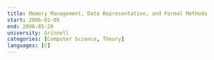 ```yaml
---
title: Memory Management, Data Representation, and Formal Methods
start: 2006-01-05
end: 2006-05-20
university: Grinnell
categories: [Computer Science, Theory]
languages: [C]
---
```

